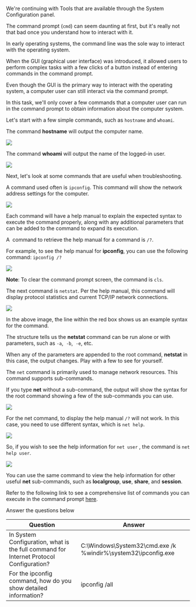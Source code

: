 We're continuing with Tools that are available through the System Configuration panel.  

The command prompt (`cmd`) can seem daunting at first, but it's really not that bad once you understand how to interact with it. 

In early operating systems, the command line was the sole way to interact with the operating system.

When the GUI (graphical user interface) was introduced, it allowed users to perform complex tasks with a few clicks of a button instead of entering commands in the command prompt. 

Even though the GUI is the primary way to interact with the operating system, a computer user can still interact via the command prompt. 

In this task, we'll only cover a few commands that a computer user can run in the command prompt to obtain information about the computer system.

Let's start with a few simple commands, such as `hostname` and `whoami`.

The command **hostname** will output the computer name.

![](https://assets.tryhackme.com/additional/win-fun2/hostname.png)  

The command **whoami** will output the name of the logged-in user.

![](https://assets.tryhackme.com/additional/win-fun2/whoami.png)  

Next, let's look at some commands that are useful when troubleshooting.

A command used often is `ipconfig`. This command will show the network address settings for the computer.

![](https://assets.tryhackme.com/additional/win-fun2/ipconfig.png)  

Each command will have a help manual to explain the expected syntax to execute the command properly, along with any additional parameters that can be added to the command to expand its execution.

A  command to retrieve the help manual for a command is `/?`.

For example, to see the help manual for **ipconfig**, you can use the following command: `ipconfig /?`

![](https://assets.tryhackme.com/additional/win-fun2/ipconfig-help.png)  

**Note**: To clear the command prompt screen, the command is `cls`. 

The next command is `netstat`. Per the help manual, this command will display protocol statistics and current TCP/IP network connections. 

![](https://assets.tryhackme.com/additional/win-fun2/netstat.png)  

In the above image, the line within the red box shows us an example syntax for the command. 

The structure tells us the **netstat** command can be run alone or with parameters, such as `-a`,  `-b`,  `-e`, etc. 

When any of the parameters are appended to the root command, **netstat** in this case, the output changes. Play with a few to see for yourself. 

The `net` command is primarily used to manage network resources. This command supports sub-commands.

If you type **net** without a sub-command, the output will show the syntax for the root command showing a few of the sub-commands you can use.

![](https://assets.tryhackme.com/additional/win-fun2/net.png)  

For the net command, to display the help manual `/?` will not work. In this case, you need to use different syntax, which is `net help`.

![](https://assets.tryhackme.com/additional/win-fun2/net-help.png)  

So, if you wish to see the help information for `net user` , the command is `net help user`. 

![](https://assets.tryhackme.com/additional/win-fun2/net-help-user2.png)

You can use the same command to view the help information for other useful **net** sub-commands, such as **localgroup**, **use**, **share**, and **session**. 

Refer to the following link to see a comprehensive list of commands you can execute in the command prompt [here](https://ss64.com/nt/).   

Answer the questions below

| Question                                                                               | Answer                                                        |
| -------------------------------------------------------------------------------------- | ------------------------------------------------------------- |
| In System Configuration, what is the full command for Internet Protocol Configuration? | C:\Windows\System32\cmd.exe /k %windir%\system32\ipconfig.exe |
| For the ipconfig command, how do you show detailed information?                        | ipconfig /all                                                              |
